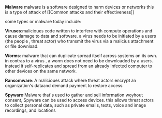 **Malware**
malware is a software designed to harm devices or networks this is a type of attack of [[Common attacks and their effectiveness]]

some types or malware today include:

**Viruses**:malicioues code written to interfere with compute operations and cause damage to data and software. a virus needs to be initiated by a users (the people , threat actor) who transmit the virus via a malicius attachment or file download. 

**Worms**: malware that can duplicate spread itself across systems on its own. in contras to a virus , a worm does not need to be downloaded by a users. instead it self-replicates and spread from an already infected computer to other devices on the same network.

**Ransomware**: A malicioues attack where threat actors encrypt an organization's dataand demand payment to restore access


**Spyware**:Malware that's used to gather and sell information woyhout consent, Spyware can be used to access devices. this allows threat actors to collect personal data, such as private emails, texts, voice and image recordings, and locations 